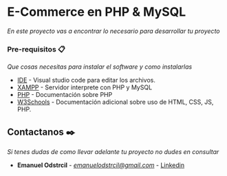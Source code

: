 # E-Commerce en PHP & MySQL
_En este proyecto vas a encontrar lo necesario para desarrollar tu proyecto_

### Pre-requisitos 📋

_Que cosas necesitas para instalar el software y como instalarlas_

* [IDE](https://code.visualstudio.com/) - Visual studio code para editar los archivos.
* [XAMPP](https://www.apachefriends.org/es/index.html) - Servidor interprete con PHP y MySQL
* [PHP](https://www.php.net/) - Documentación sobre PHP
* [W3Schools](https://www.w3schools.com/) - Documentación adicional sobre uso de HTML, CSS, JS, PHP.


## Contactanos ✒️

_Si tenes dudas de como llevar adelante tu proyecto no dudes en consultar_

* **Emanuel Odstrcil** - *emanuelodstrcil@gmail.com* - [Linkedin](https://www.linkedin.com/in/emanuelodstrcil/)
